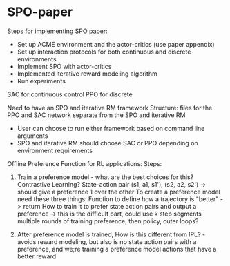 # SPO-paper

Steps for implementing SPO paper: 
- Set up ACME environment and the actor-critics (use paper appendix)
- Set up interaction protocols for both continuous and discrete environments
- Implement SPO with actor-critics
- Implemented iterative reward modeling algorithm
- Run experiments

SAC for continuous control
PPO for discrete

Need to have an SPO and iterative RM framework
Structure: files for the PPO and SAC network separate from the SPO and iterative RM
- User can choose to run either framework based on command line arguments
- SPO and iterative RM should choose SAC or PPO depending on environment requirements

Offline Preference Function for RL applications:
Steps:
1. Train a preference model - what are the best choices for this? Contrastive Learning? State-action pair
    (s1, a1, s1'), (s2, a2, s2') -> should give a preference 1 over the other
    To create a preference model need these three things:
        Function to define how a trajectory is "better" -> return
        How to train it to prefer state action pairs and output a preference -> this is the difficult part, could use k step segments
    multiple rounds of training preference, then policy, outer loops?

2. After preference model is trained, 
How is this different from IPL? - avoids reward modeling, but also is no state action pairs with a preference, and we;re training a preference model
actions that have a better reward
